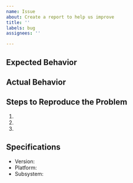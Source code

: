 ```yaml
---
name: Issue
about: Create a report to help us improve
title: ''
labels: bug
assignees: ''

---
```


## Expected Behavior

## Actual Behavior

## Steps to Reproduce the Problem

  1.
  1.
  1.

## Specifications

  - Version:
  - Platform:
  - Subsystem:
